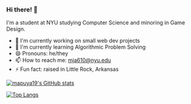 ### Hi there! 👋

I'm a student at NYU studying Computer Science and minoring in Game Design.

- 🔭 I'm currently working on small web dev projects
- 🌱 I'm currently learning Algorithmic Problem Solving
- 😄 Pronouns: he/they
- 📫 How to reach me: mja610@nyu.edu
- ⚡ Fun fact: raised in Little Rock, Arkansas

[![mapuya19's GitHub stats](https://github-readme-stats.vercel.app/api?username=mapuya19)](https://github.com/anuraghazra/github-readme-stats)

[![Top Langs](https://github-readme-stats.vercel.app/api/top-langs/?username=mapuya19&layout=compact&hide=yacc,Game%20Maker%20Language,C)](https://github.com/anuraghazra/github-readme-stats)


<!--
**mapuya19/mapuya19** is a ✨ _special_ ✨ repository because its `README.md` (this file) appears on your GitHub profile.

Here are some ideas to get you started:

- 🔭 I’m currently working on ...
- 🌱 I’m currently learning ...
- 👯 I’m looking to collaborate on ...
- 🤔 I’m looking for help with ...
- 💬 Ask me about ...
- 📫 How to reach me: ...
- 😄 Pronouns: ...
- ⚡ Fun fact: ...
-->
